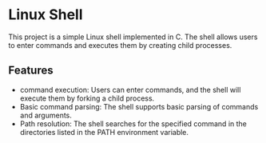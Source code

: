 # Linux Shell

This project is a simple Linux shell implemented in C. The shell allows users to enter commands and executes them by creating child processes.
## Features
* command execution: Users can enter commands, and the shell will execute them by forking a child process.
* Basic command parsing: The shell supports basic parsing of commands and arguments.
* Path resolution: The shell searches for the specified command in the directories listed in the PATH environment variable.
